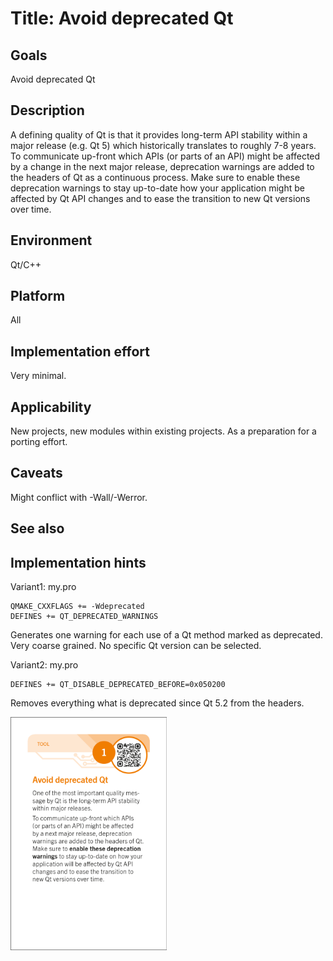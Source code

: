 # Title: Avoid deprecated Qt

## Goals

Avoid deprecated Qt

## Description

A defining quality of Qt is that it provides long-term API stability within a major release (e.g. Qt 5) which historically translates to roughly 7-8 years. To communicate up-front which APIs (or parts of an API) might be affected by a change in the next major release, deprecation warnings are added to the headers of Qt as a continuous process. Make sure to enable these deprecation warnings to stay up-to-date how your application might be affected by Qt API changes and to ease the transition to new Qt versions over time.

## Environment

Qt/C++

## Platform

All

## Implementation effort

Very minimal.

## Applicability

New projects, new modules within existing projects. As a preparation for a porting effort.

## Caveats

Might conflict with -Wall/-Werror.

## See also

## Implementation hints

Variant1: my.pro

```shell
QMAKE_CXXFLAGS += -Wdeprecated
DEFINES += QT_DEPRECATED_WARNINGS
```

Generates one warning for each use of a Qt method marked as deprecated.
Very coarse grained. No specific Qt version can be selected.

Variant2: my.pro

```shell
DEFINES += QT_DISABLE_DEPRECATED_BEFORE=0x050200
```

Removes everything what is deprecated since Qt 5.2 from the headers.

<img src="tool.avoid_deprecated_qt.card.png" alt="drawing" width="250"/>

